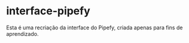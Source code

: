 # interface-pipefy
Esta é uma recriação da interface do Pipefy, criada apenas para fins de aprendizado.
